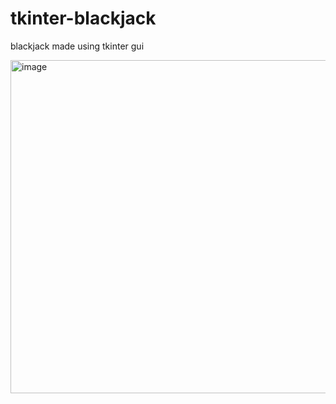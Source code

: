 # tkinter-blackjack


blackjack made using tkinter gui

<img width="533" alt="image" src="https://user-images.githubusercontent.com/107861190/174619265-b74f9a15-a828-4c06-b46d-b160ec2d529a.png">
